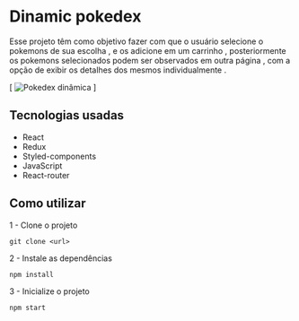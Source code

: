 # Dinamic pokedex

Esse projeto têm como objetivo fazer com que o usuário selecione o pokemons de sua escolha , e os adicione em um carrinho , posteriormente os pokemons selecionados podem ser observados em outra página , com a opção de exibir os detalhes dos mesmos individualmente .

[
<img src="" alt="Pokedex dinâmica"/>
]

## Tecnologias usadas
- React
- Redux
- Styled-components
- JavaScript
- React-router

## Como utilizar
1 - Clone o projeto

```
git clone <url>
```
2 - Instale as dependências

```
npm install
```
3 - Inicialize o projeto

```
npm start
```


